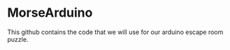 
# MorseArduino

This github contains the code that we will use for our arduino escape room puzzle.
